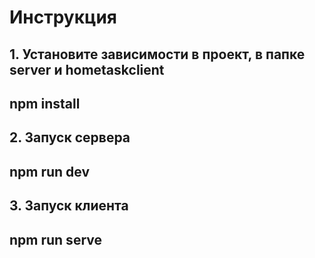 # Инструкция
## 1. Установите зависимости в проект, в папке server и hometaskclient 
## npm install
## 2. Запуск сервера 
## npm run dev
## 3. Запуск клиента 
## npm run serve
